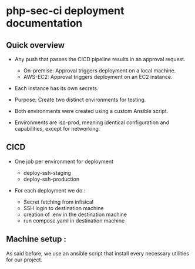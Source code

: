 # php-sec-ci deployment documentation

## Quick overview

- Any push that passes the CICD pipeline results in an approval request.  
  - On-premise: Approval triggers deployment on a local machine.  
  - AWS-EC2: Approval triggers deployment on an EC2 instance.  

- Each instance has its own secrets.  
- Purpose: Create two distinct environments for testing.  
- Both environments were created using a custom Ansible script.  
- Environments are iso-prod, meaning identical configuration and capabilities, except for networking.  

## CICD

- One job per environment for deployment
    - deploy-ssh-staging
    - deploy-ssh-production 

- For each deployment we do :
    - Secret fetching from infisical
    - SSH login to destination machine
    - creation of .env in the destination machine
    - run compose.yaml in destination machine

## Machine setup :

As said before, we use an ansible script that install every necessary utilities for our project.